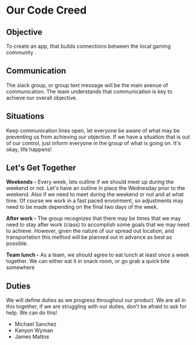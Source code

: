 # Our Code Creed

## Objective

To create an app, that builds connections between the local gaming community . 

## Communication

The slack group, or group text message will be the main avenue of communication. The team understands that communication is key to achieve our overall objective. 

## Situations

Keep communication lines open, let everyone be aware of what may be preventing us from achieving our objective. If we have a situation that is out of our control, just inform everyone in the group of what is going on. It's okay, life happens! 

## Let's Get Together

**Weekends -** Every week, lets outline if we should meet up during the weekend or not. Let's have an outline in place the Wednesday prior to the weekend.  Also if we need to meet during the weekend or not and at what time.  Of course we work in a fast paced envoirment, so adjustments may need to be made depending on the final two days of the week. 

**After work -** The group recognizes that there may be times that we may need to stay after work (class) to accomplish some goals that we may need to achieve.  However, given the nature of our spread out location, and transportation this method will be planned out in advance as best as possible.  

**Team lunch -** As a team, we should agree to eat lunch at least once a week together. We can either eat it in snack room, or go grab a quick bite somewhere  

## Duties

We will define duties as we progress throughout our product.  We are all in this together, if we are struggling with our duties, don't be afraid to ask for help.  We can do this! 

- Michael Sanchez
- Kanyon Wyman
- James Mattos



